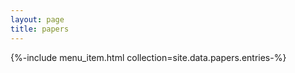 ```yaml
---
layout: page
title: papers
---
```


{%-include menu_item.html collection=site.data.papers.entries-%}
